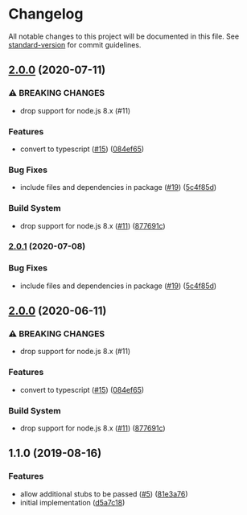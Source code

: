 # Changelog

All notable changes to this project will be documented in this file. See [standard-version](https://github.com/conventional-changelog/standard-version) for commit guidelines.

## [2.0.0](https://www.github.com/JustinBeckwith/http2spy/compare/v1.1.0...v2.0.0) (2020-07-11)


### ⚠ BREAKING CHANGES

* drop support for node.js 8.x (#11)

### Features

* convert to typescript ([#15](https://www.github.com/JustinBeckwith/http2spy/issues/15)) ([084ef65](https://www.github.com/JustinBeckwith/http2spy/commit/084ef6535e81ec2f3f87a35372e4c5e24e084a10))


### Bug Fixes

* include files and dependencies in package ([#19](https://www.github.com/JustinBeckwith/http2spy/issues/19)) ([5c4f85d](https://www.github.com/JustinBeckwith/http2spy/commit/5c4f85d3e9a95326b3b5919eeb14047c2c078153))


### Build System

* drop support for node.js 8.x ([#11](https://www.github.com/JustinBeckwith/http2spy/issues/11)) ([877691c](https://www.github.com/JustinBeckwith/http2spy/commit/877691c1bf8bea07e4b39ad8bd14873f1a469e0b))

### [2.0.1](https://www.github.com/bcoe/http2spy/compare/v2.0.0...v2.0.1) (2020-07-08)


### Bug Fixes

* include files and dependencies in package ([#19](https://www.github.com/bcoe/http2spy/issues/19)) ([5c4f85d](https://www.github.com/bcoe/http2spy/commit/5c4f85d3e9a95326b3b5919eeb14047c2c078153))

## [2.0.0](https://www.github.com/bcoe/http2spy/compare/v1.1.0...v2.0.0) (2020-06-11)


### ⚠ BREAKING CHANGES

* drop support for node.js 8.x (#11)

### Features

* convert to typescript ([#15](https://www.github.com/bcoe/http2spy/issues/15)) ([084ef65](https://www.github.com/bcoe/http2spy/commit/084ef6535e81ec2f3f87a35372e4c5e24e084a10))


### Build System

* drop support for node.js 8.x ([#11](https://www.github.com/bcoe/http2spy/issues/11)) ([877691c](https://www.github.com/bcoe/http2spy/commit/877691c1bf8bea07e4b39ad8bd14873f1a469e0b))

## 1.1.0 (2019-08-16)


### Features

* allow additional stubs to be passed ([#5](https://github.com/bcoe/http2spy/issues/5)) ([81e3a76](https://github.com/bcoe/http2spy/commit/81e3a76))
* initial implementation ([d5a7c18](https://github.com/bcoe/http2spy/commit/d5a7c18))
